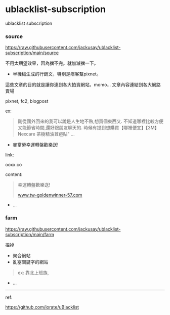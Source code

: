 # ublacklist-subscription
ublacklist subscription

### source

https://raw.githubusercontent.com/jackusay/ublacklist-subscription/main/source

不用太期望效果，因為擋不完。就加減擋一下。

* 半機械生成的行銷文，特別是痞客幫pixnet。
 
這些文章的目的就是讓你連到各大拍賣網站。momo...
文章內容連結到各大網路賣場

pixnet, fc2, blogpost

ex:

> 剛從國外回來的我可以說是人生地不熟,想買個東西又. 不知道哪裡比較方便又能節省時間,還好跟朋友聊天的. 時候有提到想購買【哪裡便宜】【3M】Nexcare 茶樹精油荳痘貼" ...

* 麥當勞幸運轉盤歡樂送!


link:

ooxx.co

content:

> 幸運轉盤歡樂送!
> 
> www.tw-goldenwinner-57.com

* ...

### farm

https://raw.githubusercontent.com/jackusay/ublacklist-subscription/main/farm

擋掉
* 聚合網站
* 亂塞關鍵字的網站
> ex: 靠北上班族,

* ...

---

ref:

https://github.com/iorate/uBlacklist
